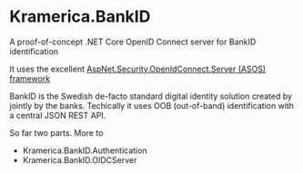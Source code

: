 # Kramerica.BankID
A proof-of-concept .NET Core OpenID Connect server for BankID identification

It uses the excellent [AspNet.Security.OpenIdConnect.Server (ASOS) framework](https://github.com/aspnet-contrib/AspNet.Security.OpenIdConnect.Server)


BankID is the Swedish de-facto standard digital identity solution created by jointly by the banks. Techically it uses OOB (out-of-band) identification with a central JSON REST API. 

So far two parts. More to 

* Kramerica.BankID.Authentication
* Kramerica.BankID.OIDCServer

